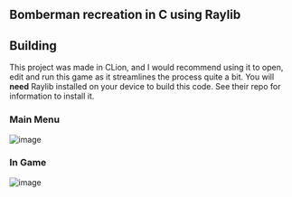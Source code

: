 ## Bomberman recreation in C using Raylib

## Building

This project was made in CLion, and I would recommend using it to open, edit and run this game as it streamlines the process quite a bit.
You will **need** Raylib installed on your device to build this code. See their repo for information to install it.

### Main Menu
![image](https://github.com/SeamusMullan/Boomerman/assets/43112447/a07723e5-5277-47b8-b76a-c7d40172b476)

### In Game
![image](https://github.com/SeamusMullan/Boomerman/assets/43112447/b1cad309-e252-4b6c-a717-8fe33caa0338)

